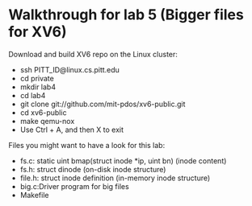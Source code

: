 # Walkthrough for lab 5 (Bigger files for XV6)


<p>Download and build XV6 repo on the Linux cluster:</p>
<ul>
  <li>ssh PITT_ID@linux.cs.pitt.edu</li>
  <li>cd private</li>
  <li>mkdir lab4</li>
  <li>cd lab4</li>
  <li>git clone git://github.com/mit-pdos/xv6-public.git</li>
  <li>cd xv6-public</li>
  <li>make qemu-nox</li>
  <li>Use Ctrl + A, and then X to exit</li>
</ul>


<p>Files you might want to have a look for this lab:</p>
<ul>
  <li>fs.c: static uint bmap(struct inode *ip, uint bn) (inode content) </li>
  <li>fs.h: struct dinode (on-disk inode structure) </li>
  <li>file.h: struct inode definition (in-memory inode structure)</li>
  <li>big.c:Driver program for big files</li>
  <li>Makefile</li>
</ul>